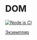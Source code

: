 # DOM

[![Node.js CI](https://github.com/kreketjot/js-dom-netology/actions/workflows/ghPages.yml/badge.svg?branch=master)](https://github.com/kreketjot/js-dom-netology/actions/workflows/ghPages.yml)

[Экземпляр](https://kreketjot.github.io/js-dom-netology/)
